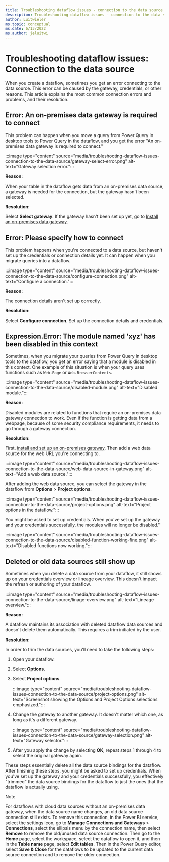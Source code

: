 ```yaml
---
title: Troubleshooting dataflow issues - connection to the data source
description: Troubleshooting dataflow issues - connection to the data source
author: Luitwieler
ms.topic: conceptual
ms.date: 6/13/2022
ms.author: jeluitwi
---
```


# Troubleshooting dataflow issues: Connection to the data source

When you create a dataflow, sometimes you get an error connecting to the data source. This error can be caused by the gateway, credentials, or other reasons. This article explains the most common connection errors and problems, and their resolution.

## Error: An on-premises data gateway is required to connect

This problem can happen when you move a query from Power Query in desktop tools to Power Query in the dataflow, and you get the error "An on-premises data gateway is required to connect."

:::image type="content" source="media/troubleshooting-dataflow-issues-connection-to-the-data-source/gateway-select-error.png" alt-text="Gateway selection error.":::

**Reason:**

When your table in the dataflow gets data from an on-premises data source, a gateway is needed for the connection, but the gateway hasn't been selected.

**Resolution:**

Select **Select gateway**. If the gateway hasn't been set up yet, go to [Install an on-premises data gateway](/data-integration/gateway/service-gateway-install).

## Error: Please specify how to connect

This problem happens when you're connected to a data source, but haven't set up the credentials or connection details yet. It can happen when you migrate queries into a dataflow.

:::image type="content" source="media/troubleshooting-dataflow-issues-connection-to-the-data-source/configure-connection.png" alt-text="Configure a connection.":::

**Reason:**

The connection details aren't set up correctly.

**Resolution:**

Select **Configure connection**. Set up the connection details and credentials.

## Expression.Error: The module named 'xyz' has been disabled in this context

Sometimes, when you migrate your queries from Power Query in desktop tools to the dataflow, you get an error saying that a module is disabled in this context. One example of this situation is when your query uses functions such as `Web.Page` or `Web.BrowserContents`.

:::image type="content" source="media/troubleshooting-dataflow-issues-connection-to-the-data-source/disabled-module.png" alt-text="Disabled module.":::

**Reason:**

Disabled modules are related to functions that require an on-premises data gateway connection to work. Even if the function is getting data from a webpage, because of some security compliance requirements, it needs to go through a gateway connection.

**Resolution:**

First, [install and set up an on-premises gateway](/data-integration/gateway/service-gateway-install). Then add a web data source for the web URL you're connecting to.

:::image type="content" source="media/troubleshooting-dataflow-issues-connection-to-the-data-source/web-data-source-in-gateway.png" alt-text="Add a web data source.":::

After adding the web data source, you can select the gateway in the dataflow from **Options** > **Project options**.

:::image type="content" source="media/troubleshooting-dataflow-issues-connection-to-the-data-source/project-options.png" alt-text="Project options in the dataflow.":::

You might be asked to set up credentials. When you've set up the gateway and your credentials successfully, the modules will no longer be disabled."

:::image type="content" source="media/troubleshooting-dataflow-issues-connection-to-the-data-source/disabled-function-working-fine.png" alt-text="Disabled functions now working.":::

## Deleted or old data sources still show up

Sometimes when you delete a data source from your dataflow, it still shows up on your credentials overview or lineage overview. This doesn't impact the refresh or authoring of your dataflow.

:::image type="content" source="media/troubleshooting-dataflow-issues-connection-to-the-data-source/linage-overview.png" alt-text="Lineage overview.":::

**Reason:**

A dataflow maintains its association with deleted dataflow data sources and doesn't delete them automatically. This requires a trim initiated by the user.

**Resolution:**

In order to trim the data sources, you'll need to take the following steps:

1. Open your dataflow.

1. Select **Options**.

1. Select **Project options**.

   :::image type="content" source="media/troubleshooting-dataflow-issues-connection-to-the-data-source/project-options.png" alt-text="Screenshot showing the Options and Project Options selections emphasized.":::

1. Change the gateway to another gateway. It doesn't matter which one, as long as it's a different gateway.

   :::image type="content" source="media/troubleshooting-dataflow-issues-connection-to-the-data-source/gateway-selection.png" alt-text="Gateway selector.":::


1. After you apply the change by selecting **OK**, repeat steps 1 through 4 to select the original gateway again.

These steps essentially delete all the data source bindings for the dataflow. After finishing these steps, you might be asked to set up credentials. When you've set up the gateway and your credentials successfully, you effectively "trimmed" the data source bindings for the dataflow to just the ones that the dataflow is actually using.


> [!NOTE] 
> For dataflows with cloud data sources without an on-premises data gateway, when the data source name changes, an old data source connection still exists. To remove this connection, in the Power BI service, select the settings icon, go to **Manage Connections and Gateways** > **Connections**, select the ellipsis menu by the connection name, then select **Remove** to remove the old/unused data source connection. Then go to the **Home** page, select the workspace, select the dataflow to open it, and then in the **Table name** page, select **Edit tables**. Then in the Power Query editor, select **Save & Close** for the dataflows to be updated to the current data source connection and to remove the older connection. 
